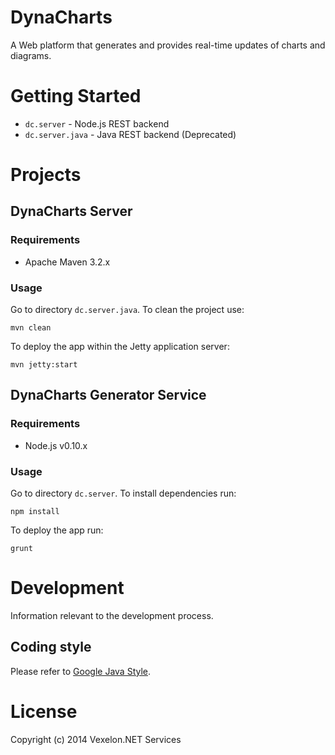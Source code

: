 DynaCharts
===========

A Web platform that generates and provides real-time updates of charts and diagrams.

# Getting Started

  * `dc.server` - Node.js REST backend
  * `dc.server.java` - Java REST backend (Deprecated)

# Projects
## DynaCharts Server
### Requirements

  * Apache Maven 3.2.x

### Usage

Go to directory `dc.server.java`. To clean the project use:

    mvn clean

To deploy the app within the Jetty application server:

    mvn jetty:start

## DynaCharts Generator Service
### Requirements

  * Node.js v0.10.x

### Usage

Go to directory `dc.server`. To install dependencies run:

    npm install

To deploy the app run:

    grunt


# Development
Information relevant to the development process.

## Coding style
Please refer to [Google Java Style](http://google-styleguide.googlecode.com/svn/trunk/javaguide.html).

# License
Copyright (c) 2014 Vexelon.NET Services
